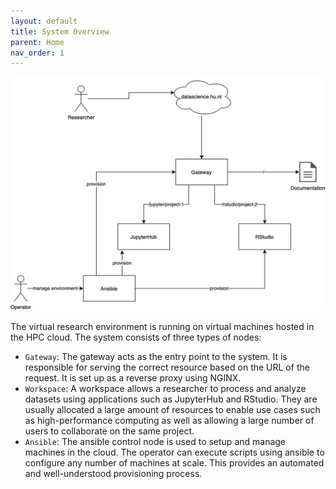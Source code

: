```yaml
---
layout: default
title: System Overview
parent: Home
nav_order: 1
---
```


![system architecture diagram](/assets/general/system-architecutre.png)

The virtual research environment is running on virtual machines hosted in the HPC cloud. The system consists of three types of nodes:

- `Gateway`: The gateway acts as the entry point to the system.
  It is responsible for serving the correct resource based on the URL of the request. It is set up as a reverse proxy using NGINX.
- `Workspace`: A workspace allows a researcher to process and analyze datasets using applications such as JupyterHub and RStudio.
  They are usually allocated a large amount of resources to enable use cases such as high-performance computing as well as allowing a large number of users to collaborate on the same project.
- `Ansible`: The ansible control node is used to setup and manage machines in the cloud.
  The operator can execute scripts using ansible to configure any number of machines at scale. This provides an automated and well-understood provisioning process.
